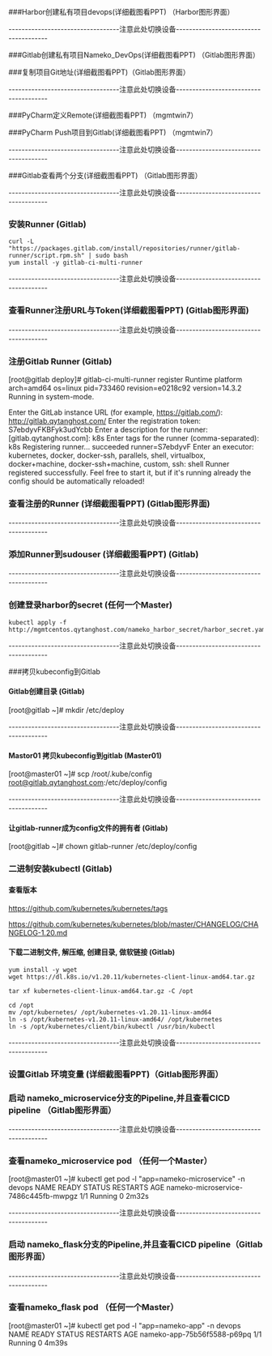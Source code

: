 ###Harbor创建私有项目devops(详细截图看PPT) （Harbor图形界面）

----------------------------------注意此处切换设备--------------------------------------

###Gitlab创建私有项目Nameko_DevOps(详细截图看PPT) （Gitlab图形界面）

###复制项目Git地址(详细截图看PPT)（Gitlab图形界面）

----------------------------------注意此处切换设备--------------------------------------

###PyCharm定义Remote(详细截图看PPT) （mgmtwin7）

###PyCharm Push项目到Gitlab(详细截图看PPT) （mgmtwin7）

----------------------------------注意此处切换设备--------------------------------------

###Gitlab查看两个分支(详细截图看PPT) （Gitlab图形界面）

----------------------------------注意此处切换设备--------------------------------------

### 安装Runner (Gitlab)
```shell
curl -L "https://packages.gitlab.com/install/repositories/runner/gitlab-runner/script.rpm.sh" | sudo bash
yum install -y gitlab-ci-multi-runner

```

----------------------------------注意此处切换设备--------------------------------------

### 查看Runner注册URL与Token(详细截图看PPT) (Gitlab图形界面)

----------------------------------注意此处切换设备--------------------------------------

### 注册Gitlab Runner (Gitlab)
[root@gitlab deploy]# gitlab-ci-multi-runner register
Runtime platform                                    arch=amd64 os=linux pid=733460 revision=e0218c92 version=14.3.2
Running in system-mode.

Enter the GitLab instance URL (for example, https://gitlab.com/):
http://gitlab.qytanghost.com/
Enter the registration token:
S7ebdyvFKBFyk3udYcbb
Enter a description for the runner:
[gitlab.qytanghost.com]: k8s
Enter tags for the runner (comma-separated):
k8s
Registering runner... succeeded                     runner=S7ebdyvF
Enter an executor: kubernetes, docker, docker-ssh, parallels, shell, virtualbox, docker+machine, docker-ssh+machine, custom, ssh:
shell
Runner registered successfully. Feel free to start it, but if it's running already the config should be automatically reloaded!

### 查看注册的Runner (详细截图看PPT) (Gitlab图形界面)

----------------------------------注意此处切换设备--------------------------------------

### 添加Runner到sudouser  (详细截图看PPT) (Gitlab)

----------------------------------注意此处切换设备--------------------------------------

### 创建登录harbor的secret (任何一个Master)
```shell
kubectl apply -f http://mgmtcentos.qytanghost.com/nameko_harbor_secret/harbor_secret.yaml

```

----------------------------------注意此处切换设备--------------------------------------

###拷贝kubeconfig到Gitlab
#### Gitlab创建目录 (Gitlab)
[root@gitlab ~]# mkdir /etc/deploy

----------------------------------注意此处切换设备--------------------------------------

#### Mastor01 拷贝kubeconfig到gitlab (Master01)
[root@master01 ~]# scp /root/.kube/config root@gitlab.qytanghost.com:/etc/deploy/config

----------------------------------注意此处切换设备--------------------------------------

#### 让gitlab-runner成为config文件的拥有者 (Gitlab)
[root@gitlab ~]# chown gitlab-runner /etc/deploy/config


### 二进制安装kubectl (Gitlab)
#### 查看版本
https://github.com/kubernetes/kubernetes/tags

https://github.com/kubernetes/kubernetes/blob/master/CHANGELOG/CHANGELOG-1.20.md

#### 下载二进制文件, 解压缩, 创建目录, 做软链接 (Gitlab)
```shell script
yum install -y wget
wget https://dl.k8s.io/v1.20.11/kubernetes-client-linux-amd64.tar.gz

tar xf kubernetes-client-linux-amd64.tar.gz -C /opt

cd /opt
mv /opt/kubernetes/ /opt/kubernetes-v1.20.11-linux-amd64
ln -s /opt/kubernetes-v1.20.11-linux-amd64/ /opt/kubernetes
ln -s /opt/kubernetes/client/bin/kubectl /usr/bin/kubectl

```
----------------------------------注意此处切换设备--------------------------------------

### 设置Gitlab 环境变量 (详细截图看PPT)（Gitlab图形界面）

### 启动 nameko_microservice分支的Pipeline,并且查看CICD pipeline （Gitlab图形界面）

----------------------------------注意此处切换设备--------------------------------------

### 查看nameko_microservice pod （任何一个Master）
[root@master01 ~]# kubectl get pod -l "app=nameko-microservice" -n devops
NAME                                   READY   STATUS    RESTARTS   AGE
nameko-microservice-7486c445fb-mwpgz   1/1     Running   0          2m32s

----------------------------------注意此处切换设备--------------------------------------

### 启动 nameko_flask分支的Pipeline,并且查看CICD pipeline（Gitlab图形界面）

----------------------------------注意此处切换设备--------------------------------------

### 查看nameko_flask pod （任何一个Master）
[root@master01 ~]# kubectl get pod -l "app=nameko-app" -n devops
NAME                          READY   STATUS    RESTARTS   AGE
nameko-app-75b56f5588-p69pq   1/1     Running   0          4m39s

